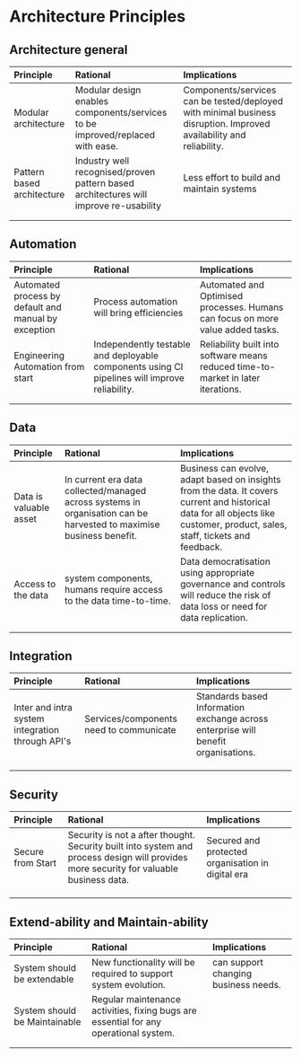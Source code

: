# Architecture Principles



## Architecture general

| Principle                  | Rational                                                     | Implications                                                 |
| :------------------------- | :----------------------------------------------------------- | :----------------------------------------------------------- |
| Modular architecture       | Modular design enables components/services to be improved/replaced with ease. | Components/services can be tested/deployed with minimal business disruption. Improved availability and reliability. |
| Pattern based architecture | Industry well recognised/proven pattern based architectures will improve re-usability | Less effort to build and maintain systems                    |
|                            |                                                              |                                                              |
|                            |                                                              |                                                              |

 



## Automation

| Principle                                            | Rational                                                     | Implications                                                 |
| :--------------------------------------------------- | :----------------------------------------------------------- | :----------------------------------------------------------- |
| Automated process by default and manual by exception | Process automation will bring efficiencies                   | Automated and Optimised processes. Humans can focus on more value added tasks. |
| Engineering Automation from start                    | Independently testable and deployable components using CI pipelines will improve reliability. | Reliability built into software means reduced time-to-market in later iterations. |
|                                                      |                                                              |                                                              |
|                                                      |                                                              |                                                              |

## Data

| Principle              | Rational                                                     | Implications                                                 |
| :--------------------- | :----------------------------------------------------------- | :----------------------------------------------------------- |
| Data is valuable asset | In current era data collected/managed across systems in organisation can be harvested to maximise business benefit. | Business can evolve, adapt based on insights from the data. It covers current and historical data for all objects like customer, product, sales, staff, tickets and feedback. |
| Access to the data     | system components, humans require access to the data time-to-time. | Data democratisation using appropriate governance and controls will reduce the risk of data loss or need for data replication. |
|                        |                                                              |                                                              |
|                        |                                                              |                                                              |

## Integration

| Principle                                        | Rational                                | Implications                                                 |
| :----------------------------------------------- | :-------------------------------------- | :----------------------------------------------------------- |
| Inter and intra system integration through API's | Services/components need to communicate | Standards based Information exchange across enterprise will benefit organisations. |
|                                                  |                                         |                                                              |
|                                                  |                                         |                                                              |
|                                                  |                                         |                                                              |

## Security

| Principle         | Rational                                                     | Implications                                      |
| :---------------- | :----------------------------------------------------------- | :------------------------------------------------ |
| Secure from Start | Security is not a after thought. Security built into system and process design will provides more security for valuable business data. | Secured and protected organisation in digital era |
|                   |                                                              |                                                   |
|                   |                                                              |                                                   |
|                   |                                                              |                                                   |

## Extend-ability and Maintain-ability

| Principle                     | Rational                                                     | Implications                         |
| :---------------------------- | :----------------------------------------------------------- | :----------------------------------- |
| System should be extendable   | New functionality will be required to support system evolution. | can support changing business needs. |
| System should be Maintainable | Regular maintenance activities, fixing bugs are essential for any operational system. |                                      |
|                               |                                                              |                                      |
|                               |                                                              |                                      |